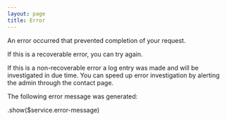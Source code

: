```yaml
---
layout: page
title: Error
---
```

An error occurred that prevented completion of your request.

If this is a recoverable error, you can try again.

If this is a non-recoverable error a log entry was made and will be investigated in due time. You can speed up error investigation by alerting the admin through the contact page. 

The following error message was generated:

.show($service.error-message)